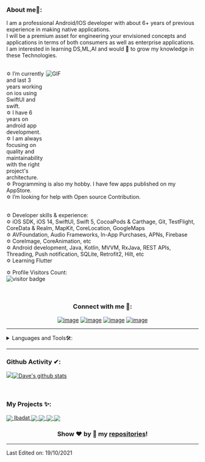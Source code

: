 ### About me🧑:

I am a professional Android/IOS developer with about 6+ years of previous experience in making native applications.<br/>
I will be a premium asset for engineering your envisioned concepts and applications in terms of both consumers as well as enterprise applications.<br/>
I am interested in learning DS,ML,AI and would 💖 to grow my knowledge in these Technologies.<br/><br/>


<img align="right" alt="GIF" src="https://camo.githubusercontent.com/025ce4abd8696709eaf2b7c721bcbe79d4cccacd9cdc6d54b429f5dd54789784/68747470733a2f2f7777772e746572656d2e636f6d2e61752f77702d636f6e74656e742f75706c6f6164732f323032302f30332f383030783530302d496d6167652d666f722d426c6f67732d362e706e67" width="400" height="280" />

✡ I’m currently and last 3 years working on ios using SwiftUI and swift.<br/>
✡ I have 6 years on android app development.<br/>
✡ I am always focusing on quality and maintainability with the right project's architecture.<br/>
✡ Programming is also my hobby. I have few apps published on my AppStore.<br/>
✡ I’m looking for help with Open source Contribution.<br/><br/>


✡ Developer skills & experience:<br/>
✡ iOS SDK, iOS 14, SwiftUI, Swift 5, CocoaPods & Carthage, Git, TestFlight, CoreData & Realm, MapKit, CoreLocation, GoogleMaps<br/>
✡ AVFoundation, Audio Frameworks, In-App Purchases, APNs, Firebase<br/>
✡ CoreImage, CoreAnimation, etc<br/>
✡ Android development, Java, Kotlin, MVVM, RxJava, REST APIs, Threading, Push notification, SQLite, Retrofit2, Hilt, etc<br/>
✡ Learning Flutter <br/>

✡ Profile Visitors Count:<br/> 
![visitor badge](https://visitor-badge.glitch.me/badge?page_id=tariqul000.visitor-badge)


<br/>

<h3 align="center">Connect with me 🤝:</h3>
<div align="center">

[![image](https://img.shields.io/badge/LinkedIn-0077B5?style=for-the-badge&logo=linkedin&logoColor=white)](https://www.linkedin.com/in/md-tariqul-islam-b0264377/)
[![image](https://img.shields.io/badge/GitHub-100000?style=for-the-badge&logo=github&logoColor=white)](https://github.com/tariqul000/)
[![image](https://img.shields.io/badge/Twitter-1DA1F2?style=for-the-badge&logo=twitter&logoColor=white)](https://twitter.com/tariqul1993)
[![image](https://img.shields.io/badge/Gmail-D14836?style=for-the-badge&logo=gmail&logoColor=white)](mailto:tariqul1993@gmail.com)
  
</div>

---

<details>
<summary>
Languages and Tools🛠:
</summary>
  <br/>
<code><img height="20" src="https://www.pikpng.com/pngl/m/42-421943_swift-programming-language-logo-clipart.png"></code>
<code><img height="20" src="https://raw.githubusercontent.com/github/explore/80688e429a7d4ef2fca1e82350fe8e3517d3494d/topics/android/android.png"></code>
<code><img height="20" src="https://raw.githubusercontent.com/github/explore/80688e429a7d4ef2fca1e82350fe8e3517d3494d/topics/git/git.png"></code>
<code><img height="20" src="https://upload.wikimedia.org/wikipedia/commons/thumb/a/ae/Github-desktop-logo-symbol.svg/1024px-Github-desktop-logo-symbol.svg.png"></code>
<code><img height="20" src="https://raw.githubusercontent.com/github/explore/80688e429a7d4ef2fca1e82350fe8e3517d3494d/topics/mysql/mysql.png"></code>
<code><img height="20" src="https://raw.githubusercontent.com/github/explore/80688e429a7d4ef2fca1e82350fe8e3517d3494d/topics/firebase/firebase.png"></code>
<code><img height="20" src="https://upload.wikimedia.org/wikipedia/commons/thumb/b/b2/Bootstrap_logo.svg/1024px-Bootstrap_logo.svg.png"></code>
<code><img height="20" src="https://cdn.iconscout.com/icon/free/png-512/c-programming-569564.png"></code>
<code><img height="20" src="https://upload.wikimedia.org/wikipedia/en/d/d2/Sublime_Text_3_logo.png"></code>
<code><img height="20" src="https://banner2.cleanpng.com/20181122/krs/kisspng-java-programming-language-selenium-computer-softwa-july-2-16-halab-4-dev-5bf78387a7bb41.028192901542947719687.jpg"></code>
<code><img height="20" src="https://upload.wikimedia.org/wikipedia/commons/thumb/9/9a/Visual_Studio_Code_1.35_icon.svg/1024px-Visual_Studio_Code_1.35_icon.svg.png"></code>
</details>

---

### Github Activity ✔:

<a href="https://github.com/tariqul000">
  <img align="left" src="https://github-readme-stats.vercel.app/api/top-langs/?username=tariqul000&theme=tokyonight" />
  </a>

<a href="https://github.com/tariqul000">
 <img align="center" src="https://github-readme-stats.vercel.app/api?username=tariqul000&show_icons=true&theme=tokyonight&line_height=27" alt="Dave's github stats"/>
</a>

<br/>
<br/>
<br/>

### My Projects ✨:
  
<a href="https://github.com/Davekibh/Background-generator">
  <img align="center" src="https://github-readme-stats.vercel.app/api/pin/?username=Davekibh&repo=Background-generator&theme=tokyonight" />
</a>

<a href="https://github.com/Davekibh/robofriends">
 Ibadat
</a>

<a href="https://github.com/Davekibh/Picture-Sharing-app">
  <img align="center" src="https://github-readme-stats.vercel.app/api/pin/?username=Davekibh&repo=Picture-Sharing-app&theme=tokyonight" />
</a>

<a href="https://github.com/Davekibh/Chat-app">
 <img align="center" src="https://github-readme-stats.vercel.app/api/pin/?username=Davekibh&repo=Chat-app&theme=tokyonight" />
</a>

<a href="https://github.com/Davekibh/Quiz-App">
 <img align="center" src="https://github-readme-stats.vercel.app/api/pin/?username=Davekibh&repo=Quiz-App&theme=tokyonight" />
</a>

<a href="https://github.com/Davekibh/Quiz-Admin-App">
 <img align="center" src="https://github-readme-stats.vercel.app/api/pin/?username=Davekibh&repo=Quiz-Admin-App&theme=tokyonight" />
</a>


<div align="center">
  

### Show ❤️ by 🌟 my [repositories](https://github.com/tariqul000?tab=repositories)!

</div>

---

Last Edited on: 19/10/2021
